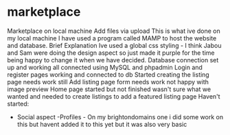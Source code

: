 # marketplace
Marketplace on local machine
Add files via upload
This is what ive done on my local machine I have used a program called MAMP to host the website and database.
Brief Explanation
Ive used a global css styling - I think Jabou and Sam were doing the design aspect so just made it purple for the time being happy to change it when we have decided.
Database connection set up and working all connected using MySQL and phpadmin
Login and register pages working and connected to db
Started creating the listing page needs work still
Add listing page form needs work not happy with image preview
Home page started but not finished wasn't sure what we wanted and needed to create listings to add a featured listing page
Haven't started:
- Social aspect
-Profiles - On my brightondomains one i did some work on this but havent added it to this yet but it was also very basic
